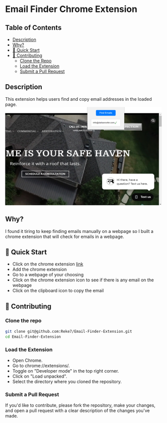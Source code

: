 # Email Finder Chrome Extension

## Table of Contents

- [Description](#description)
- [Why?](#why)
- [🚀 Quick Start](#🚀-quick-start)
- [🤝 Contributing](#🤝-contributing)
    - [Clone the Repo](#clone-the-repo)
    - [Load the Extension](#load-the-extension)
    - [Submit a Pull Request](#submit-a-pull-request)

## Description

This extension helps users find and copy email addresses in the loaded page. 
![Image](./screenshot.jpg)

## Why?
I found it tiring to keep finding emails manually on a webpage so I built a chrome extension that will check for emails in a webpage.

## 🚀 Quick Start

* Click on the chrome extension [link](https://chromewebstore.google.com/detail/found-email)
* Add the chrome extension
* Go to a webpage of your choosing
* Click on the chrome extension icon to see if there is any email on the webpage
* Click on the clipboard icon to copy the email

## 🤝 Contributing

### Clone the repo

```bash
git clone git@github.com:Reke7/Email-Finder-Extension.git
cd Email-Finder-Extension
```

### Load the Extension

* Open Chrome.
* Go to chrome://extensions/.
* Toggle on "Developer mode" in the top right corner.
* Click on "Load unpacked".
* Select the directory where you cloned the repository.

### Submit a Pull Request

If you'd like to contribute, please fork the repository, make your changes, and open a pull request with a clear description of the changes you've made.